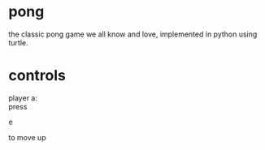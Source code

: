 # pong
the classic pong game we all know and love, implemented in python using turtle.  
  
  
# controls 
player a:  
press <pre>e</pre> to move up
